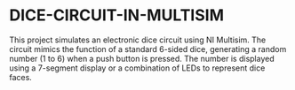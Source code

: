 # DICE-CIRCUIT-IN-MULTISIM
This project simulates an electronic dice circuit using NI Multisim. The circuit mimics the function of a standard 6-sided dice, generating a random number (1 to 6) when a push button is pressed. The number is displayed using a 7-segment display or a combination of LEDs to represent dice faces.

